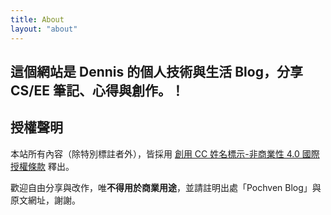 ```yaml
---
title: About
layout: "about"
---
```


## 這個網站是 Dennis 的個人技術與生活 Blog，分享 CS/EE 筆記、心得與創作。！  

## 授權聲明

本站所有內容（除特別標註者外），皆採用 [創用 CC 姓名標示-非商業性 4.0 國際 授權條款](https://creativecommons.org/licenses/by-nc/4.0/deed.zh_TW) 釋出。

歡迎自由分享與改作，唯**不得用於商業用途**，並請註明出處「Pochven Blog」與原文網址，謝謝。
